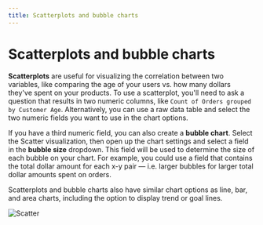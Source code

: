 ```yaml
---
title: Scatterplots and bubble charts
---
```


# Scatterplots and bubble charts

**Scatterplots** are useful for visualizing the correlation between two variables, like comparing the age of your users vs. how many dollars they've spent on your products. To use a scatterplot, you'll need to ask a question that results in two numeric columns, like `Count of Orders grouped by Customer Age`. Alternatively, you can use a raw data table and select the two numeric fields you want to use in the chart options.

If you have a third numeric field, you can also create a **bubble chart**. Select the Scatter visualization, then open up the chart settings and select a field in the **bubble size** dropdown. This field will be used to determine the size of each bubble on your chart. For example, you could use a field that contains the total dollar amount for each x-y pair — i.e. larger bubbles for larger total dollar amounts spent on orders.

Scatterplots and bubble charts also have similar chart options as line, bar, and area charts, including the option to display trend or goal lines.

![Scatter](../../images/scatter.png)
